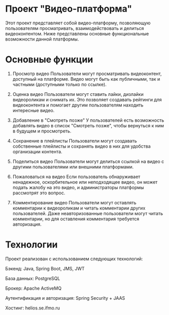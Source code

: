 # Проект "Видео-платформа"
Этот проект представляет собой видео-платформу, позволяющую пользователям просматривать, взаимодействовать и делиться видеоконтентом. Ниже представлены основные функциональные возможности данной платформы.

# Основные функции
1. Просмотр видео
Пользователи могут просматривать видеоконтент, доступный на платформе. Видео могут быть как публичными, так и частными (доступными только по ссылке).

2. Оценка видео
Пользователи могут ставить лайки, дизлайки видеороликам и снимать их. Это позволяет создавать рейтинги для видеоконтента и помогает другим пользователям находить интересные видео.

3. Добавление в "Смотреть позже"
У пользователей есть возможность добавлять видео в список "Смотреть позже", чтобы вернуться к ним в будущем и просмотреть.

4. Сохранение в плейлисты
Пользователи могут создавать собственные плейлисты и сохранять видео в них для удобства организации контента.

5. Поделиться видео
Пользователи могут делиться ссылкой на видео с другими пользователями или внешними платформами.

6. Пожаловаться на видео
Если пользователь обнаруживает ненадежное, оскорбительное или неподходящее видео, он может подать жалобу на это видео, и администраторы платформы рассмотрят это вопрос.

7. Комментирование видео
Пользователи могут оставлять комментарии к видеороликам и читать комментарии других пользователей. Даже неавторизованные пользователи могут читать комментарии, но для оставления комментария требуется авторизация.

# Технологии
Проект реализован с использованием следующих технологий:

Бэкенд: Java, Spring Boot, JMS, JWT

База данных: PostgreSQL

Брокер: Apache ActiveMQ

Аутентификация и авторизация: Spring Security + JAAS

Хостинг: helios.se.ifmo.ru
